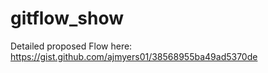 # gitflow_show

Detailed proposed Flow here:
https://gist.github.com/ajmyers01/38568955ba49ad5370de
